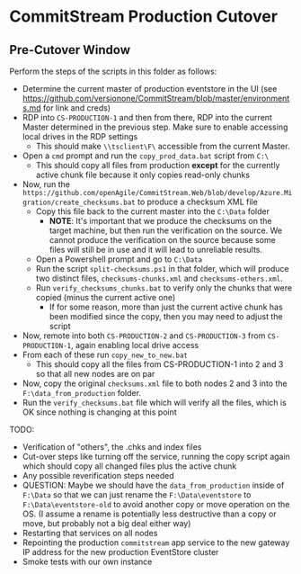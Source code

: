 # CommitStream Production Cutover

## Pre-Cutover Window

Perform the steps of the scripts in this folder as follows:

* Determine the current master of production eventstore in the UI (see https://github.com/versionone/CommitStream/blob/master/environments.md for link and creds)
* RDP into `CS-PRODUCTION-1` and then from there, RDP into the current Master determined in the previous step. Make sure to enable accessing local drives in the RDP settings
  * This should make `\\tsclient\F\` accessible from the current Master.
* Open a `cmd` prompt and run the `copy_prod_data.bat` script from `C:\`
  * This should copy all files from production **except** for the currently active chunk file because it only copies read-only chunks
* Now, run the `https://github.com/openAgile/CommitStream.Web/blob/develop/Azure.Migration/create_checksums.bat` to produce a checksum XML file
  * Copy this file back to the current master into the `C:\Data` folder
    * **NOTE**: It's important that we produce the checksums on the target machine, but then run the verification on the source. We cannot produce the verification on the source because some files will still be in use and it will lead to unreliable results.
  * Open a Powershell prompt and go to `C:\Data`
  * Run the script `split-checksums.ps1` in that folder, which will produce two distinct files, `checksums-chunks.xml` and `checksums-others.xml`.
  * Run `verify_checksums_chunks.bat` to verify only the chunks that were copied (minus the current active one)
    * If for some reason, more than just the current active chunk has been modified since the copy, then you may need to adjust the script
* Now, remote into both `CS-PRODUCTION-2` and `CS-PRODUCTION-3` from `CS-PRODUCTION-1`, again enabling local drive access
* From each of these run `copy_new_to_new.bat`
  * This should copy all the files from CS-PRODUCTION-1 into 2 and 3 so that all new nodes are on par
* Now, copy the original `checksums.xml` file to both nodes 2 and 3 into the `F:\data_from_production` folder.
* Run the `verify_checksums.bat` file which will verify all the files, which is OK since nothing is changing at this point

TODO:

* Verification of "others", the .chks and index files
* Cut-over steps like turning off the service, running the copy script again which should copy all changed files plus the active chunk
* Any possible reverification steps needed
* QUESTION: Maybe we should have the `data_from_production` inside of `F:\Data` so that we can just rename the `F:\Data\eventstore` to `F:\Data\eventstore-old` to avoid another copy or move operation on the OS. (I assume a rename is potentially less destructive than a copy or move, but probably not a big deal either way)
* Restarting that services on all nodes
* Repointing the production `commitstream` app service to the new gateway IP address for the new production EventStore cluster
* Smoke tests with our own instance
